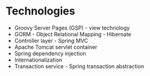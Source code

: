 # Technologies

* Groovy Server Pages (GSP) - view technology
* GORM - Object Relational Mapping - Hibernate 
* Controller layer - Spring MVC
* Apache Tomcat servlet container
* Spring dependency injection
* Internationalization
* Transaction service - Spring transaction abstraction
